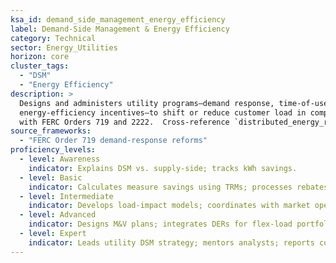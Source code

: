 ```yaml
---
ksa_id: demand_side_management_energy_efficiency
label: Demand-Side Management & Energy Efficiency
category: Technical
sector: Energy_Utilities
horizon: core
cluster_tags:
  - "DSM"
  - "Energy Efficiency"
description: >
  Designs and administers utility programs—demand response, time-of-use rates,
  energy-efficiency incentives—to shift or reduce customer load in compliance
  with FERC Orders 719 and 2222.  Cross-reference `distributed_energy_resource_management`.
source_frameworks:
  - "FERC Order 719 demand-response reforms"
proficiency_levels:
  - level: Awareness
    indicator: Explains DSM vs. supply-side; tracks kWh savings.
  - level: Basic
    indicator: Calculates measure savings using TRMs; processes rebates.
  - level: Intermediate
    indicator: Develops load-impact models; coordinates with market operator.
  - level: Advanced
    indicator: Designs M&V plans; integrates DERs for flex-load portfolios.
  - level: Expert
    indicator: Leads utility DSM strategy; mentors analysts; reports cost-effectiveness to regulators.
---
```

